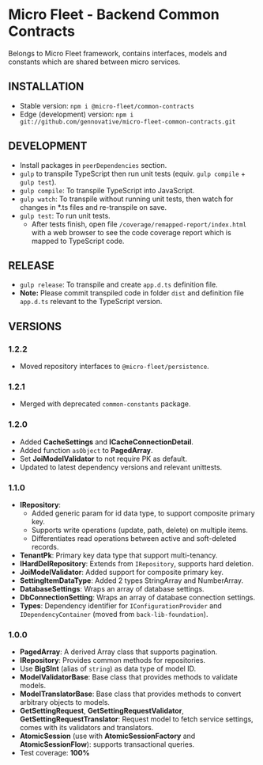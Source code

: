 # Micro Fleet - Backend Common Contracts

Belongs to Micro Fleet framework, contains interfaces, models and constants which are shared between micro services.

## INSTALLATION

- Stable version: `npm i @micro-fleet/common-contracts`
- Edge (development) version: `npm i git://github.com/gennovative/micro-fleet-common-contracts.git`

## DEVELOPMENT

- Install packages in `peerDependencies` section.
- `gulp` to transpile TypeScript then run unit tests (equiv. `gulp compile` + `gulp test`).
- `gulp compile`: To transpile TypeScript into JavaScript.
- `gulp watch`: To transpile without running unit tests, then watch for changes in *.ts files and re-transpile on save.
- `gulp test`: To run unit tests.
  * After tests finish, open file `/coverage/remapped-report/index.html` with a web browser to see the code coverage report which is mapped to TypeScript code.

## RELEASE

- `gulp release`: To transpile and create `app.d.ts` definition file.
- **Note:** Please commit transpiled code in folder `dist` and definition file `app.d.ts` relevant to the TypeScript version.

## VERSIONS

### 1.2.2
- Moved repository interfaces to `@micro-fleet/persistence`.

### 1.2.1
- Merged with deprecated `common-constants` package.

### 1.2.0
- Added **CacheSettings** and **ICacheConnectionDetail**.
- Added function `asObject` to **PagedArray**.
- Set **JoiModelValidator** to not require PK as default.
- Updated to latest dependency versions and relevant unittests.

### 1.1.0

* **IRepository**: 
	- Added generic param for id data type, to support composite primary key.
	- Supports write operations (update, path, delete) on multiple items.
	- Differentiates read operations between active and soft-deleted records.
* **TenantPk**: Primary key data type that support multi-tenancy.
* **IHardDelRepository**: Extends from `IRepository`, supports hard deletion.
* **JoiModelValidator**: Added support for composite primary key.
* **SettingItemDataType**: Added 2 types StringArray and NumberArray.
* **DatabaseSettings**: Wraps an array of database settings.
* **DbConnectionSetting**: Wraps an array of database connection settings.
* **Types**: Dependency identifier for `IConfigurationProvider` and `IDependencyContainer` (moved from `back-lib-foundation`).

### 1.0.0

* **PagedArray<T>**: A derived Array class that supports pagination.
* **IRepository**: Provides common methods for repositories.
* Use **BigSInt** (alias of `string`) as data type of model ID.
* **ModelValidatorBase**: Base class that provides methods to validate models.
* **ModelTranslatorBase**: Base class that provides methods to convert arbitrary objects to models.
* **GetSettingRequest**, **GetSettingRequestValidator**, **GetSettingRequestTranslator**: Request model to fetch service settings, comes with its validators and translators.
* **AtomicSession** (use with **AtomicSessionFactory** and **AtomicSessionFlow**): supports transactional queries.
* Test coverage: **100%**